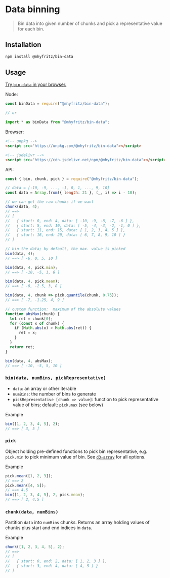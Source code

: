 # Data binning

> Bin data into given number of chunks and pick a representative value for each bin.

## Installation

```bash
npm install @mhyfritz/bin-data
```

## Usage

[Try `bin-data` in your browser.](https://npm.runkit.com/@mhyfritz/bin-data)

Node:

```javascript
const binData = require("@mhyfritz/bin-data");

// or

import * as binData from "@mhyfritz/bin-data";
```

Browser:

```html
<!-- unpkg -->
<script src="https://unpkg.com/@mhyfritz/bin-data"></script>

<!-- jsdelivr -->
<script src="https://cdn.jsdelivr.net/npm/@mhyfritz/bin-data"></script>
```

API:

```javascript
const { bin, chunk, pick } = require("@mhyfritz/bin-data");

// data = [-10, -9, ..., -1, 0, 1, ..., 9, 10]
const data = Array.from({ length: 21 }, (_, i) => i - 10);

// we can get the raw chunks if we want
chunk(data, 4);
// ==>
// [
//   { start: 0, end: 4, data: [ -10, -9, -8, -7, -6 ] },
//   { start: 5, end: 10, data: [ -5, -4, -3, -2, -1, 0 ] },
//   { start: 11, end: 15, data: [ 1, 2, 3, 4, 5 ] },
//   { start: 16, end: 20, data: [ 6, 7, 8, 9, 10 ] }
// ]

// bin the data; by default, the max. value is picked
bin(data, 4);
// ==> [ -6, 0, 5, 10 ]

bin(data, 4, pick.min);
// ==> [ -10, -5, 1, 6 ]

bin(data, 4, pick.mean);
// ==> [ -8, -2.5, 3, 8 ]

bin(data, 4, chunk => pick.quantile(chunk, 0.75));
// ==> [ -7, -1.25, 4, 9 ]

// custom function:  maximum of the absolute values
function absMax(chunk) {
  let ret = chunk[0];
  for (const x of chunk) {
    if (Math.abs(x) > Math.abs(ret)) {
      ret = x;
    }
  }
  return ret;
}

bin(data, 4, absMax);
// ==> [ -10, -5, 5, 10 ]
```

### `bin(data, numBins, pickRepresentative)`

- `data`: an array or other iterable
- `numBins`: the number of bins to generate
- `pickRepresentative [chunk => value]`: function to pick representative value of bins; default: `pick.max` (see below)

Example

```javascript
bin([1, 2, 3, 4, 5], 2);
// ==> [ 3, 5 ]
```

### `pick`

Object holding pre-defined functions to pick bin representative,
e.g. `pick.min` to pick minimum value of bin.
See [`d3-array`](https://github.com/d3/d3-array/blob/09b8ff21742b365a7090e728120640fb45464637/README.md)
for all options.

Example

```javascript
pick.mean([1, 2, 3]);
// ==> 2
pick.mean([4, 5]);
// ==> 4.5
bin([1, 2, 3, 4, 5], 2, pick.mean);
// ==> [ 2, 4.5 ]
```

### `chunk(data, numBins)`

Partition `data` into `numBins` chunks. Returns an array holding values of chunks plus start
and end indices in `data`.

Example

```javascript
chunk([1, 2, 3, 4, 5], 2);
// ==>
// [
//   { start: 0, end: 2, data: [ 1, 2, 3 ] },
//   { start: 3, end: 4, data: [ 4, 5 ] }
// ]
```
